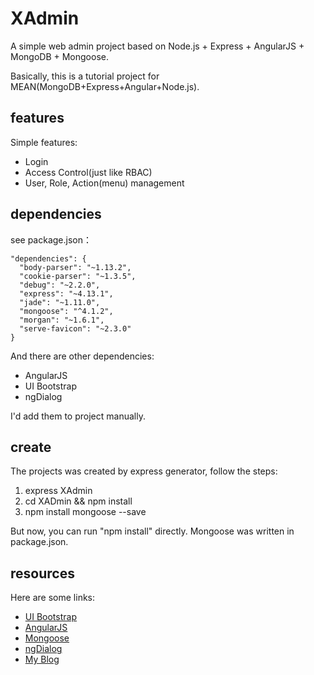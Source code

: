 # XAdmin

A simple web admin project based on Node.js + Express + AngularJS + MongoDB + Mongoose.

Basically, this is a tutorial project for MEAN(MongoDB+Express+Angular+Node.js).

## features

Simple features:

- Login
- Access Control(just like RBAC)
- User, Role, Action(menu) management

## dependencies

see package.json：

    "dependencies": {
      "body-parser": "~1.13.2",
      "cookie-parser": "~1.3.5",
      "debug": "~2.2.0",
      "express": "~4.13.1",
      "jade": "~1.11.0",
      "mongoose": "^4.1.2",
      "morgan": "~1.6.1",
      "serve-favicon": "~2.3.0"
    }

And there are other dependencies:

- AngularJS
- UI Bootstrap
- ngDialog

I'd add them to project manually.

## create

The projects was created by express generator, follow the steps:

1. express XAdmin
2. cd XADmin && npm install
3. npm install mongoose --save

But now, you can run "npm install" directly. Mongoose was written in package.json.

## resources

Here are some links:

- [UI Bootstrap](https://github.com/angular-ui/bootstrap)
- [AngularJS](http://angularjs.org/)
- [Mongoose](http://mongoosejs.com/)
- [ngDialog](https://github.com/likeastore/ngDialog)
- [My Blog](http://blog.csdn.net/foruok)
